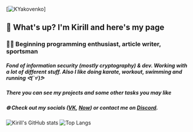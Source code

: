 [![KYakovenko](![github-photo](https://user-images.githubusercontent.com/83785189/174451112-8bc8cb78-1e16-4c14-b2e5-682995950a05.png)
)]
## 👋 What's up? I'm Kirill and here's my page
###  🏃‍♂️ Beginning programming enthusiast, article writer, sportsman
##### Fond of information security (mostly cryptography) & dev. Working with a lot of different stuff. Also I like doing karate, workout, swimming and running ᕙ(`▿´)ᕗ
##### There you can see my projects and some other tasks you may like️
##### 🌐 Check out my socials ([VK](https://vk.com/based_on64), [Now](https://nowapp.me/based_on64)) or contact me on [Discord](https://discordapp.com/users/7913).
###
###
![Kirill's GitHub stats](https://github-readme-stats.vercel.app/api?username=yak64&count_private=true)
 ![Top Langs](https://github-readme-stats.vercel.app/api/top-langs/?username=yak64&layout=compact)
